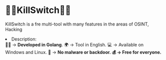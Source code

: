 # 🕵️‍♀️KillSwitch🕵️‍♀️
KillSwitch is a fre multi-tool with many features in the areas of OSINT, Hacking<br>
<li>Description:</li>
👨‍💻 -> <b>Developed in Golang</b>.
🌍 -> Tool in English.
💻 -> Available on Windows and Linux.
🔎 -> <b>No malware or backdoor<b/>.
💰 -> Free for everyone.
